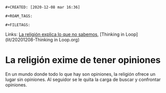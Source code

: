 ```{=org}
#+CREATED: [2020-12-08 mar 16:36]
```
```{=org}
#+ROAM_TAGS: 
```
```{=org}
#+FILETAGS: 
```
Links: [La religión explica lo que no
sabemos](202011280924-la_religion_explica_lo_que_no_sabemos.org),
[Thinking in Loop](lit/20201208-Thinking in Loop.org)

# La religión exime de tener opiniones

En un mundo donde todo lo que hay son opiniones, la religión ofrece un
lugar sin opiniones. Al seguidor se le quita la carga de buscar y
confrontar opiniones.
